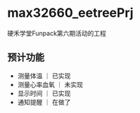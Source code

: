 # max32660_eetreePrj

硬禾学堂Funpack第六期活动的工程

## 预计功能

* 测量体温      ｜ 已实现
* 测量心率血氧  ｜ 未实现
* 显示时间     ｜ 已实现
* 通知提醒     ｜ 在做了

